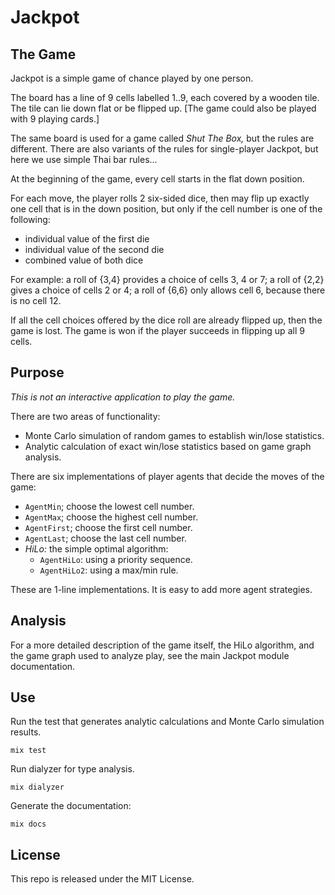 # Jackpot

## The Game

  Jackpot is a simple game of chance played by one person.

  The board has a line of 9 cells labelled 1..9, 
  each covered by a wooden tile.
  The tile can lie down flat or be flipped up.
  [The game could also be played with 9 playing cards.]

  The same board is used for a game called *Shut The Box,*
  but the rules are different. 
  There are also variants of the rules for single-player Jackpot,
  but here we use simple Thai bar rules...

  At the beginning of the game, 
  every cell starts in the flat down position.

  For each move, the player rolls 2 six-sided dice, 
  then may flip up exactly one cell that is in the down position,
  but only if the cell number is one of the following:
   - individual value of the first die 
   - individual value of the second die
   - combined value of both dice

  For example: a roll of {3,4} provides a choice of cells 3, 4 or 7;
  a roll of {2,2} gives a choice of cells 2 or 4; 
  a roll of {6,6} only allows cell 6, because there is no cell 12.

  If all the cell choices offered by the dice roll 
  are already flipped up, then the game is lost. 
  The game is won if the player succeeds in 
  flipping up all 9 cells.

## Purpose

*This is not an interactive application to play the game.*

There are two areas of functionality:
- Monte Carlo simulation of random games to establish win/lose statistics.
- Analytic calculation of exact win/lose statistics based on game graph analysis. 

There are six implementations of player agents that decide the moves of the game:
- `AgentMin`; choose the lowest cell number. 
- `AgentMax`; choose the highest cell number. 
- `AgentFirst`; choose the first cell number. 
- `AgentLast`; choose the last cell number.
- *HiLo:* the simple optimal algorithm:
  - `AgentHiLo`: using a priority sequence.
  - `AgentHiLo2`: using a max/min rule.

These are 1-line implementations. 
It is easy to add more agent strategies.

## Analysis

For a more detailed description of the game itself,
the HiLo algorithm, 
and the game graph used to analyze play, 
see the main Jackpot module documentation.

## Use

Run the test that generates analytic calculations and Monte Carlo simulation results.

`mix test`

Run dialyzer for type analysis.

`mix dialyzer`

Generate the documentation:

`mix docs`

## License

This repo is released under the MIT License.



